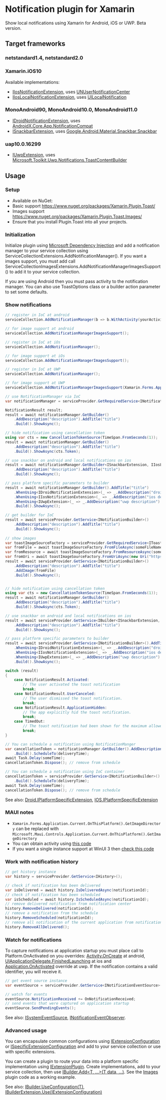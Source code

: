 # Notification plugin for Xamarin

Show local notifications using Xamarin for Android, iOS or UWP. Beta version.

## Target frameworks

### netstandard1.4, netstandard2.0

### Xamarin.iOS10 
Available implementations:
* [IIosNotificationExtension](https://github.com/anton-yashin/Plugin.Toast/blob/master/src/Plugin.Toast/IIosNotificationExtension.shared.cs),
uses [UNUserNotificationCenter](https://docs.microsoft.com/en-us/dotnet/api/usernotifications.unusernotificationcenterdelegate)
* [IIosLocalNotificationExtension](https://github.com/anton-yashin/Plugin.Toast/blob/master/src/Plugin.Toast/IIosLocalNotificationExtension.shared.cs),
uses [UILocalNotification](https://docs.microsoft.com/en-us/dotnet/api/uikit.uilocalnotification)

### MonoAndroid90, MonoAndroid10.0, MonoAndroid11.0
* [IDroidNotificationExtension](https://github.com/anton-yashin/Plugin.Toast/blob/master/src/Plugin.Toast/IDroidNotificationExtension.shared.cs),
uses [AndroidX.Core.App.NotificationCompat](https://developer.android.com/reference/androidx/core/app/NotificationCompat)
* [ISnackbarExtension](https://github.com/anton-yashin/Plugin.Toast/blob/master/src/Plugin.Toast/ISnackbarExtension.shared.cs),
uses [Google.Android.Material.Snackbar.Snackbar](https://developer.android.com/reference/com/google/android/material/snackbar/Snackbar)

### uap10.0.16299
* [IUwpExtension](https://github.com/anton-yashin/Plugin.Toast/blob/master/src/Plugin.Toast/IUwpExtension.shared.cs),
uses [Microsoft.Toolkit.Uwp.Notifications.ToastContentBuilder](https://docs.microsoft.com/en-us/dotnet/api/microsoft.toolkit.uwp.notifications.toastcontentbuilder)

## Usage

### Setup

* Available on NuGet:
* Basic support https://www.nuget.org/packages/Xamarin.Plugin.Toast/
* Images support https://www.nuget.org/packages/Xamarin.Plugin.Toast.Images/
* Ensure that you install Plugin.Toast into all your projects.

### Initialization

Initialize plugin using [Microsoft Dependency Injection](https://www.nuget.org/packages/Microsoft.Extensions.DependencyInjection)
and add a notification manager to your service collection using ServiceCollectionExtensions.AddNotificationManager().
If you want a images support, you must add call ServiceCollectionImagesExtensions.AddNotificationManagerImagesSupport()
to add it to your service collection.

If you are using Android then you must pass activity to the notification manager. 
You can also use ToastOptions class or a builder action parameter to set some defaults.

### Show notifications

```csharp
// register in IoC at android
serviceCollection.AddNotificationManager(b => b.WithActivity(yourActivity));

// for image support at android
serviceCollection.AddNotificationManagerImagesSupport();

// register in IoC at iOs
serviceCollection.AddNotificationManager();

// for image support at iOs
serviceCollection.AddNotificationManagerImagesSupport();

// register in IoC at UWP
serviceCollection.AddNotificationManager();

// for image support at UWP
serviceCollection.AddNotificationManagerImagesSupport(Xamarin.Forms.Application.Current.OnThisPlatform().GetImageDirectory);

// use NotificationManager via IoC
var notificationManager = serviceProvider.GetRequiredService<INotificationManager>()

NotificationResult result;
result = await notificationManager.GetBuilder()
	.AddDescription("description").AddTitle("title")
	.Build().ShowAsync();

// hide notification using cancellation token
using var cts = new CancellationTokenSource(TimeSpan.FromSeconds(1));
result = await notificationManager.GetBuilder()
	.AddDescription("description").AddTitle("title")
	.Build().ShowAsync(cts.Token);

// use snackbar on android and local notifications on ios
result = await notificationManager.GetBuilder<ISnackbarExtension, IIosLocalNotificationExtension>()
	.AddDescription("description").AddTitle("title")
	.Build().ShowAsync();

// pass platform specific parameters to builder
result = await notificationManager.GetBuilder().AddTitle("title")
	.WhenUsing<IDroidNotificationExtension>(_ => _.AddDescription("droid description").SetColor(droidColor))
	.WhenUsing<IIosNotificationExtension>(_ => _.AddDescription("ios description"))
	.WhenUsing<IUwpExtension>(_ => _.AddDescription("uwp description").AddHeroImage(new Uri("ms-appx:///hero-image.png")))
	.Build().ShowAsync();

// get builder for IoC
result = await serviceProvider.GetService<INotificationBuilder>()
	.AddDescription("description").AddTitle("title")
	.Build().ShowAsync();
	
// show images
var toastImageSourceFactory = serviceProvider.GetRequiredService<IToastImageSourceFactory>();
var fromFile = await toastImageSourceFactory.FromFileAsync(someFileName);
var fromResource = await toastImageSourceFactory.FromResourceAsync(someResourcePath, typeof(SomeTypeInYourAssembly));
var fromUri = await toastImageSourceFactory.FromUriAsync(new Uri("https://www.yoursite.com/yourimage.jpg"));
result = await serviceProvider.GetService<INotificationBuilder>()
	.AddDescription("description").AddTitle("title")
	.AddImage(fromFile)
	.Build().ShowAsync();


// hide notification using cancellation token
using var cts = new CancellationTokenSource(TimeSpan.FromSeconds(1));
result = await notificationManager.GetBuilder()
	.AddDescription("description").AddTitle("title")
	.Build().ShowAsync(cts.Token);

// use snackbar on android and local notifications on ios
result = await serviceProvider.GetService<IBuilder<ISnackbarExtension, IIosLocalNotificationExtension>>()
	.AddDescription("description").AddTitle("title")
	.Build().ShowAsync();

// pass platform specific parameters to builder
result = await serviceProvider.GetService<INotificationBuilder>().AddTitle("title")
	.WhenUsing<IDroidNotificationExtension>(_ => _.AddDescription("droid description").SetColor(droidColor))
	.WhenUsing<IIosNotificationExtension>(_ => _.AddDescription("ios description"))
	.WhenUsing<IUwpExtension>(_ => _.AddDescription("uwp description").AddHeroImage(fromUri))
	.Build().ShowAsync();

switch (result)
{
	case NotificationResult.Activated:
		// The user activated the toast notification
		break;
	case NotificationResult.UserCanceled:
		// The user dismissed the toast notification.
		break;
	case NotificationResult.ApplicationHidden:
		// The app explicitly hid the toast notification.
		break;
	case TimedOut:
		// The toast notification had been shown for the maximum allowed time and was faded out.
		break;
}

// You can schedule a notification using NotificationManger
var cancellationToken = notificationManager.GetBuilder().AddDescription("description").AddTitle("title")
	.Build().ScheduleTo(deliveryTime);
await Task.Delay(someTime);
cancellationToken.Dispose(); // remove from schedule

// You can schedule a notification using IoC container
cancellationToken = serviceProvider.GetService<INotificationBuilder>().AddDescription("description").AddTitle("title")
	.Build().ScheduleTo(deliveryTime);
await Task.Delay(someTime);
cancellationToken.Dispose(); // remove from schedule

```
See also: [Droid.IPlatformSpecificExtension](https://github.com/anton-yashin/Plugin.Toast/blob/master/src/Plugin.Toast/Droid/IPlatformSpecificExtension.android.cs),
[IOS.IPlatformSpecificExtension](https://github.com/anton-yashin/Plugin.Toast/blob/master/src/Plugin.Toast/IOS/IPlatformSpecificExtension.ios.cs)

### MAUI notes
* ```Xamarin.Forms.Application.Current.OnThisPlatform().GetImageDirectory``` can be replaced with ```Microsoft.Maui.Controls.Application.Current.OnThisPlatform().GetImageDirectory```
* You can obtain activity using [this code](https://github.com/anton-yashin/Plugin.Toast/blob/0d804f2b3ba87df9d8ba312d66908ebdbaa40899/tests/ManualTests.Maui/MauiProgram.cs#L50)
* If you want a single instance support at WinUI 3 then [check this code](https://github.com/anton-yashin/Plugin.Toast/blob/0d804f2b3ba87df9d8ba312d66908ebdbaa40899/tests/ManualTests.Maui/Platforms/Windows/App.xaml.cs#L55)


### Work with notification history

```csharp
// get history instance
var history = serviceProvider.GetService<IHistory>();

// check if notification has been delivered
var isDelivered = await history.IsDeliveredAsync(notificationId);
// check if notification has been scheduled
var isScheduled = await history.IsScheduledAsync(notificationId);
// remove delivered notification from notification center
history.RemoveDelivered(notificationId);
// remove a notification from the schedule
history.RemoveScheduled(notificationId);
// remove all notification of the current application from notification center
history.RemoveAllDelivered();
```

### Watch for notifications

To capture notifications at application startup you must place call to Platform.OnActivated
on you overrides: [Activity.OnCreate](https://github.com/anton-yashin/Plugin.Toast/blob/master/tests/ManualTests.Android/MainActivity.cs)
at android, [UIApplicationDelegate.FinishedLaunching](https://github.com/anton-yashin/Plugin.Toast/blob/master/tests/ManualTests.iOS/AppDelegate.cs)
at ios and [Application.OnActivated](https://github.com/anton-yashin/Plugin.Toast/blob/master/tests/ManualTests.UWP/App.xaml.cs) override at uwp.
If the notification contains a valid identifier, you will receive it.

```csharp
// get event source instance
var eventSource = serviceProvider.GetService<INotificationEventSource>();

// watch for events
eventSource.NotificationReceived += OnNotificationReceived;
// send events that were captured on application startup
eventSource.SendPendingEvents();

```
See also: [ISystemEventSource](https://github.com/anton-yashin/Plugin.Toast/blob/master/src/Plugin.Toast/ISystemEventSource.shared.cs),
[INotificationEventObserver](https://github.com/anton-yashin/Plugin.Toast/blob/master/src/Plugin.Toast/INotificationEventObserver.shared.cs).

### Advanced usage
You can encapsulate common configurations using [IExtensionConfiguration](https://github.com/anton-yashin/Plugin.Toast/blob/master/src/Plugin.Toast/Abstractions/IExtensionConfiguration.shared.cs)
or [ISpecificExtensionConfiguration](https://github.com/anton-yashin/Plugin.Toast/blob/master/src/Plugin.Toast/Abstractions/ISpecificExtensionConfiguration.shared.cs)
and add to your service collection or use with specific extensions.

You can create a plugin to route your data into a platform specific implementation using
[IExtensionPlugin](https://github.com/anton-yashin/Plugin.Toast/blob/master/src/Plugin.Toast/Abstractions/IExtensionPlugin.shared.cs).
Create implementations, add to your service collection, then use [IBuilder.Add<T, ...>(T data, ...)](https://github.com/anton-yashin/Plugin.Toast/blob/master/src/Plugin.Toast/Abstractions/IBuilder.shared.cs).
See the [Images](https://github.com/anton-yashin/Plugin.Toast/tree/master/src/Plugin.Toast.Images)
plugin code as a working example.

See also: [IBuilder.UseConfiguration<T>(T)](https://github.com/anton-yashin/Plugin.Toast/blob/master/src/Plugin.Toast/Abstractions/IBuilder.shared.cs),
[IBuilderExtension<T>.Use(IExtensionConfiguration<T>)](https://github.com/anton-yashin/Plugin.Toast/blob/master/src/Plugin.Toast/Abstractions/IBuilderExtension.shared.cs)
